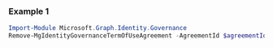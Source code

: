 ### Example 1
``` powershell
Import-Module Microsoft.Graph.Identity.Governance
Remove-MgIdentityGovernanceTermOfUseAgreement -AgreementId $agreementId
```
